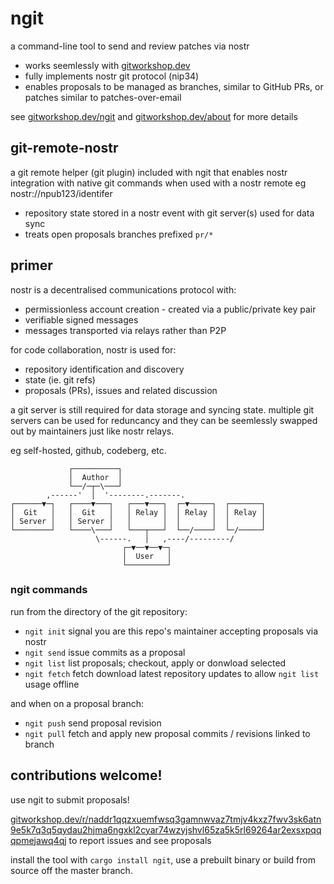 # ngit

a command-line tool to send and review patches via nostr

- works seemlessly with [gitworkshop.dev](https://gitworkshop.dev)
- fully implements nostr git protocol (nip34)
- enables proposals to be managed as branches, similar to GitHub PRs, or patches similar to patches-over-email

see [gitworkshop.dev/ngit](https://gitworkshop.dev/ngit) and [gitworkshop.dev/about](https://gitworkshop.dev/about) for more details

## git-remote-nostr

a git remote helper (git plugin) included with ngit that enables nostr integration with native git commands when used with a nostr remote eg nostr://npub123/identifer

- repository state stored in a nostr event with git server(s) used for data sync
- treats open proposals branches prefixed `pr/*`

## primer

nostr is a decentralised communications protocol with:

- permissionless account creation - created via a public/private key pair
- verifiable signed messages
- messages transported via relays rather than P2P

for code collaboration, nostr is used for:

- repository identification and discovery
- state (ie. git refs)
- proposals (PRs), issues and related discussion

a git server is still required for data storage and syncing state. multiple git servers can be used for reduncancy and they can be seemlessly swapped out by maintainers just like nostr relays.

eg self-hosted, github, codeberg, etc.

```
             ┌──────────┐
             │  Author  │
             └──/─┬─\───┘
        ,------'  │  '--------.-------.
┌──────▼─┐   ┌────▼───┐   ┌───▼───┐  ┌─▼─────┐  ┌───────┐
│  Git   │   │  Git   │   │ Relay │  │ Relay │  │ Relay │
│ Server │   │ Server │   │       │  │       │  │       │
└────────┘   └────\───┘   └───┬───┘  └──/────┘  └─/─────┘
                   \------.   │   ,----/---------/
                         ┌─▼──▼──▼─┐
                         │  User   │
                         └─────────┘
```

### ngit commands

run from the directory of the git repository:

- `ngit init` signal you are this repo's maintainer accepting proposals via nostr
- `ngit send` issue commits as a proposal
- `ngit list` list proposals; checkout, apply or donwload selected
- `ngit fetch` fetch download latest repository updates to allow `ngit list` usage offline

and when on a proposal branch:

- `ngit push` send proposal revision
- `ngit pull` fetch and apply new proposal commits / revisions linked to branch

## contributions welcome!

use ngit to submit proposals!

[gitworkshop.dev/r/naddr1qqzxuemfwsq3gamnwvaz7tmjv4kxz7fwv3sk6atn9e5k7q3q5qydau2hjma6ngxkl2cyar74wzyjshvl65za5k5rl69264ar2exsxpqqqpmejawq4qj](https://gitworkshop.dev/repo/ngit) to report issues and see proposals

install the tool with `cargo install ngit`, use a prebuilt binary or build from source off the master branch.
